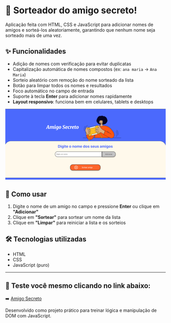 # 🎉 Sorteador do amigo secreto!

Aplicação feita com HTML, CSS e JavaScript para adicionar nomes de amigos e sorteá-los aleatoriamente, garantindo que nenhum nome seja sorteado mais de uma vez.

## ✨ Funcionalidades

- Adição de nomes com verificação para evitar duplicatas
- Capitalização automática de nomes compostos (ex: `ana maria` → `Ana Maria`)
- Sorteio aleatório com remoção do nome sorteado da lista
- Botão para limpar todos os nomes e resultados
- Foco automático no campo de entrada
- Suporte à tecla **Enter** para adicionar nomes rapidamente
- **Layout responsivo**: funciona bem em celulares, tablets e desktops

![Prévia do projeto](./assets/images/img-amigo-secreto.gif)

## 🚀 Como usar

1. Digite o nome de um amigo no campo e pressione **Enter** ou clique em **"Adicionar"**
2. Clique em **"Sortear"** para sortear um nome da lista
3. Clique em **"Limpar"** para reiniciar a lista e os sorteios

## 🛠 Tecnologias utilizadas

- HTML
- CSS
- JavaScript (puro)

---

## 🔗 Teste você mesmo clicando no link abaixo:

➡️ [Amigo Secreto](https://alanpedrod.github.io/conselhos-do-dia/)

Desenvolvido como projeto prático para treinar lógica e manipulação de DOM com JavaScript.
